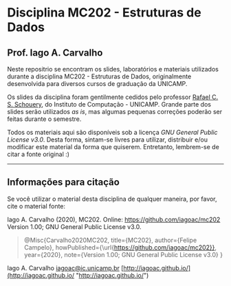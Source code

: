 # Disciplina MC202 - Estruturas de Dados

## Prof. Iago A. Carvalho

Neste repositrio se encontram os slides, laboratórios e materiais utilizados durante a disciplina MC202 - Estruturas de Dados, originalmente desenvolvida para diversos cursos de graduação da UNICAMP. 

Os slides da disciplina foram gentilmente cedidos pelo professor [Rafael C. S. Schouery](https://www.ic.unicamp.br/~rafael/ "Rafael C. S. Schouery"), do Instituto de Computação - UNICAMP. Grande parte dos slides serão utilizados *as is*, mas algumas pequenas correções poderão ser feitas durante o semestre. 

Todos os materiais aqui são disponíveis sob a licença _GNU General Public License v3.0_. Desta forma, sintam-se livres para utilizar, distribuir e/ou modificar este material da forma que quiserem. Entretanto, lembrem-se de citar a fonte original :)

------------

## Informações para citação

Se você utilizar o material desta disciplina de qualquer maneira, por favor, cite o material fonte:

Iago A. Carvalho (2020), MC202. Online: https://github.com/iagoac/mc202 Version 1.00; GNU General Public License v3.0.


> @Misc{Carvalho2020MC202,
title={MC202},
author={Felipe Campelo}, 
howPublished={\url{https://github.com/iagoac/mc202}}, 
year={2020},
note={Version 1.00; GNU General Public License v3.0}
}


Iago A. Carvalho
iagoac@ic.unicamp.br
[http://iagoac.github.io/](http://iagoac.github.io/ "http://iagoac.github.io/")
